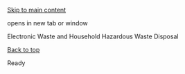 [Skip to main content](https://www.pittsburghpa.gov/Resident-Services/A-Z-Frequently-Visited/Electronic-Waste-and-Household-Hazardous-Waste-Disposal#main-content)

opens in new tab or window

Electronic Waste and Household Hazardous Waste Disposal

[Back to top](https://www.pittsburghpa.gov/Resident-Services/A-Z-Frequently-Visited/Electronic-Waste-and-Household-Hazardous-Waste-Disposal#body-top)

Ready
